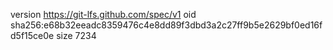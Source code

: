 version https://git-lfs.github.com/spec/v1
oid sha256:e68b32eeadc8359476c4e8dd89f3dbd3a2c27ff9b5e2629bf0ed16fd5f15ce0e
size 7234
